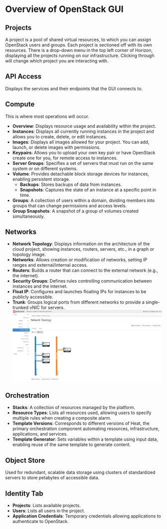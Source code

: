 # Overview of OpenStack GUI

## Projects

A project is a pool of shared virtual resources, to which you can assign OpenStack users and groups. Each project is sectioned off with its own resources. There is a drop-down menu in the top left corner of Horizon, displaying all the projects running on our infrastructure. Clicking through will change which project you are interacting with.

## API Access

Displays the services and their endpoints that the GUI connects to.

## Compute

This is where most operations will occur.

- **Overview**: Displays resource usage and availability within the project.
- **Instances**: Displays all currently running instances in the project and allows you to create, delete, or edit instances.
- **Images**: Displays all images allowed for your project. You can add, launch, or delete images with permissions.
- **Keypairs**: Allows you to upload your own key pair or have OpenStack create one for you, for remote access to instances.
- **Server Groups**: Specifies a set of servers that must run on the same system or on different systems.
- **Volume**: Provides detachable block storage devices for instances, enabling persistent storage.
  - **Backups**: Stores backups of data from instances.
  - **Snapshots**: Captures the state of an instance at a specific point in time.
- **Groups**: A collection of users within a domain, dividing members into groups that can change permissions and access levels.
- **Group Snapshots**: A snapshot of a group of volumes created simultaneously.

## Networks

- **Network Topology**: Displays information on the architecture of the cloud project, showing instances, routers, servers, etc., in a graph or topology image.
- **Networks**: Allows creation or modification of networks, setting IP ranges and external/internal access.
- **Routers**: Builds a router that can connect to the external network (e.g., the internet).
- **Security Groups**: Defines rules controlling communication between instances and the internet.
- **Float IP**: Configures and launches floating IPs for instances to be publicly accessible.
- **Trunk**: Groups logical ports from different networks to provide a single-trunked vNIC for servers.
![alt text](<../img/Network Topology .png>)

## Orchestration

- **Stacks**: A collection of resources managed by the platform.
- **Resource Types**: Lists all resources used, allowing users to specify multiple rules when creating a composite alarm.
- **Template Versions**: Corresponds to different versions of Heat, the primary orchestration component automating resources, infrastructure, applications, and services.
- **Template Generator**: Sets variables within a template using input data, enabling reuse of the same template to generate content.

## Object Store

Used for redundant, scalable data storage using clusters of standardized servers to store petabytes of accessible data.

## Identity Tab

- **Projects**: Lists available projects.
- **Users**: Lists all users in the project.
- **Application Credentials**: Temporary credentials allowing applications to authenticate to OpenStack.
